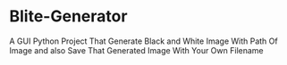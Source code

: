# Blite-Generator
A GUI Python Project That Generate Black and White Image With Path Of Image and also Save That Generated Image With Your Own Filename
